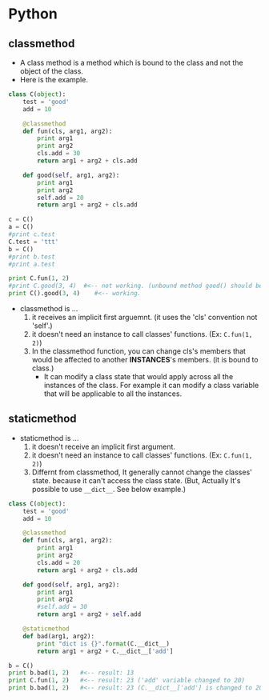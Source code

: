 <link rel="stylesheet" type="text/css" media="all" href="https://shlomo90.github.io/homepage.css" />

# Python

## classmethod

* A class method is a method which is bound to the class and not the object of the class.
* Here is the example.

```python
class C(object):
    test = 'good'
    add = 10

    @classmethod
    def fun(cls, arg1, arg2):
        print arg1
        print arg2
		cls.add = 30
        return arg1 + arg2 + cls.add

    def good(self, arg1, arg2):
        print arg1
        print arg2
		self.add = 20
        return arg1 + arg2 + cls.add

c = C()
a = C()
#print c.test
C.test = 'ttt'
b = C()
#print b.test
#print a.test

print C.fun(1, 2)
#print C.good(3, 4)  #<-- not working. (unbound method good() should be called with C instance
print C().good(3, 4)    #<-- working.
```

* classmethod is ...
	1. it receives an implicit first arguemnt. (it uses the 'cls' convention not 'self'.)
	2. it doesn't need an instance to call classes' functions. (Ex: `C.fun(1, 2)`)
	3. In the classmethod function, you can change cls's members that would be affected to another
	   **INSTANCES**'s members. (it is bound to class.)
	   - It can modify a class state that would apply across all the instances of the class. For example it can modify a class variable that will be applicable to all the instances.

## staticmethod

* staticmethod is ...
	1. it doesn't receive an implicit first argument.
	2. it doesn't need an instance to call classes' functions. (Ex: `C.fun(1, 2)`)
	3. Differnt from classmethod, It generally cannot change the classes' state. because it can't access the class state.
	   (But, Actually It's possible to use `__dict__`. See below example.)

```python
class C(object):
    test = 'good'
    add = 10

    @classmethod
    def fun(cls, arg1, arg2):
        print arg1
        print arg2
        cls.add = 20
        return arg1 + arg2 + cls.add

    def good(self, arg1, arg2):
        print arg1
        print arg2
        #self.add = 30
        return arg1 + arg2 + self.add

    @staticmethod
    def bad(arg1, arg2):
        print "dict is {}".format(C.__dict__)
        return arg1 + arg2 + C.__dict__['add']

b = C()
print b.bad(1, 2)	#<-- result: 13
print C.fun(1, 2)	#<-- result: 23 ('add' variable changed to 20)
print b.bad(1, 2)	#<-- result: 23 (C.__dict__['add'] is changed to 20)
```
